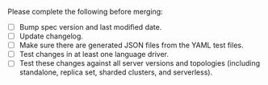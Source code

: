 <!--
Thanks for contributing!
-->

Please complete the following before merging:
- [ ] Bump spec version and last modified date.
- [ ] Update changelog.
- [ ] Make sure there are generated JSON files from the YAML test files.
- [ ] Test changes in at least one language driver.
- [ ] Test these changes against all server versions and topologies (including standalone, replica set, sharded clusters, and serverless).

<!-- See also: https://wiki.corp.mongodb.com/pages/viewpage.action?pageId=80806719 -->

